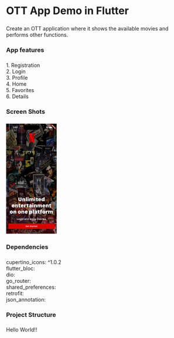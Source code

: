 <h1 align="left">OTT App Demo in Flutter</h1>

###

<p align="left">Create an OTT application where it shows the available movies and performs other functions.</p>

###

<h3 align="left">App features</h3>

###

<p align="left">1. Registration<br>2. Login<br>3. Profile<br>4. Home<br>5. Favorites<br>6. Details</p>

###

<h3 align="left">Screen Shots</h3>

###

<div align="left">
  <img src="/screenshots/onboarding.png" height="300" alt="onboarding"  />
</div>

###

<h3 align="left">Dependencies</h3>

###

<p align="left">cupertino_icons: ^1.0.2<br>  flutter_bloc:<br>  dio:<br>  go_router:<br>  shared_preferences:<br>  retrofit:<br>  json_annotation:</p>

###

<h3 align="left">Project Structure</h3>

###

<p align="left">Hello World!!</p>

###